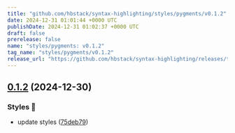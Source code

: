 ```yaml
---
title: "github.com/hbstack/syntax-highlighting/styles/pygments/v0.1.2"
date: 2024-12-31 01:01:44 +0000 UTC
publishDate: 2024-12-31 01:02:37 +0000 UTC
draft: false
prerelease: false
name: "styles/pygments: v0.1.2"
tag_name: "styles/pygments/v0.1.2"
release_url: "https://github.com/hbstack/syntax-highlighting/releases/tag/styles/pygments/v0.1.2"
---
```


## [0.1.2](https://github.com/hbstack/syntax-highlighting/compare/styles/pygments/v0.1.1...styles/pygments/v0.1.2) (2024-12-30)


### Styles 🎨

* update styles ([75deb79](https://github.com/hbstack/syntax-highlighting/commit/75deb79773c00a91668118f44e1ffcf018513cd9))
